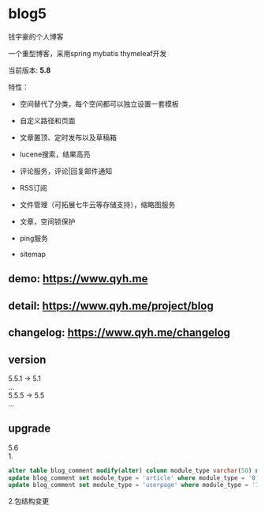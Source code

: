 # blog5
钱宇豪的个人博客

一个重型博客，采用spring mybatis thymeleaf开发

当前版本: **5.8**

特性：

* 空间替代了分类，每个空间都可以独立设置一套模板

* 自定义路径和页面

* 文章置顶、定时发布以及草稿箱

* lucene搜索，结果高亮

* 评论服务，评论|回复邮件通知

* RSS订阅

* 文件管理（可拓展七牛云等存储支持），缩略图服务

* 文章，空间锁保护

* ping服务

* sitemap

## demo: https://www.qyh.me

## detail: https://www.qyh.me/project/blog

## changelog: https://www.qyh.me/changelog


## version
5.5.1 -> 5.1  
...  
5.5.5 -> 5.5   
...

## upgrade  
5.6    
1.
``` sql
alter table blog_comment modify(alter) column module_type varchar(50) not null;
update blog_comment set module_type = 'article' where module_type = '0';
update blog_comment set module_type = 'userpage' where module_type = '1';
```
2.包结构变更


